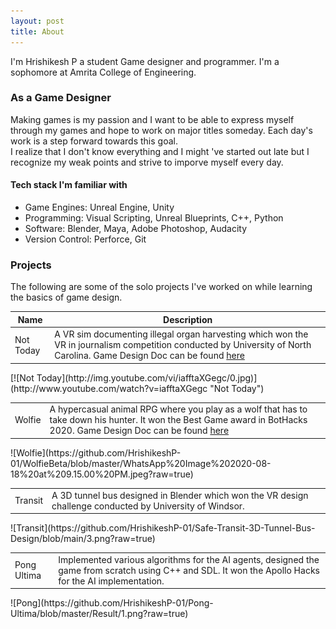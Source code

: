 ```yaml
---
layout: post
title: About
---
```


I'm Hrishikesh P a student Game designer and programmer. I'm a sophomore at Amrita College of Engineering.

### As a Game Designer

Making games is my passion and I want to be able to express myself through my games and hope to work on major titles someday. Each day's work is a step forward towards this goal.<br />
I realize that I don't know everything and I might 've started out late but I recognize my weak points and strive to imporve myself every day.

#### Tech stack I'm familiar with
* Game Engines: Unreal Engine, Unity
* Programming: Visual Scripting, Unreal Blueprints, C++, Python
* Software: Blender, Maya, Adobe Photoshop, Audacity
* Version Control: Perforce, Git

### Projects

The following are some of the solo projects I've worked on while learning the basics of game design.

<table>
    <thead>
        <tr>
            <th>Name</th>
            <th>Description</th>
        </tr>
    </thead>
    <tbody>
        <tr>
            <td>Not Today</td>
            <td>A VR sim documenting illegal organ harvesting which won the VR in journalism competition conducted by University of North Carolina. Game Design Doc can be found <a href="https://docs.google.com/document/d/1D7u1pJaPU5Va_j8Hy1Xur4bsGJfM_KXnPNR6ucr-_7A/edit?usp=sharing">here</a></td>
        </tr>
    </tbody>
</table>
[![Not Today](http://img.youtube.com/vi/iafftaXGegc/0.jpg)](http://www.youtube.com/watch?v=iafftaXGegc "Not Today")
<table>
    <tbody>
        <tr>
            <td>Wolfie</td>
            <td>A hypercasual animal RPG where you play as a wolf that has to take down his hunter. It won the Best Game award in BotHacks 2020. Game Design Doc can be found <a href="https://docs.google.com/document/d/1Kvwrk31A5cOyVnDGCEqPLDX5AfmIZRm0X6wWcvScekc/edit?usp=sharing">here</a></td>
        </tr>
    </tbody>
</table>
![Wolfie](https://github.com/HrishikeshP-01/WolfieBeta/blob/master/WhatsApp%20Image%202020-08-18%20at%209.15.00%20PM.jpeg?raw=true)
<table>
    <tbody>
        <tr>
            <td>Transit</td>
            <td>A 3D tunnel bus designed in Blender which won the VR design challenge conducted by University of Windsor.</td>
        </tr>
    </tbody>
</table>
![Transit](https://github.com/HrishikeshP-01/Safe-Transit-3D-Tunnel-Bus-Design/blob/main/3.png?raw=true)
<table>
    <tbody>
        <tr>
            <td>Pong Ultima</td>
            <td>Implemented various algorithms for the AI agents, designed the game from scratch using C++ and SDL. It won the Apollo Hacks for the AI implementation.</td>
        </tr>
    </tbody>
</table>
![Pong](https://github.com/HrishikeshP-01/Pong-Ultima/blob/master/Result/1.png?raw=true)